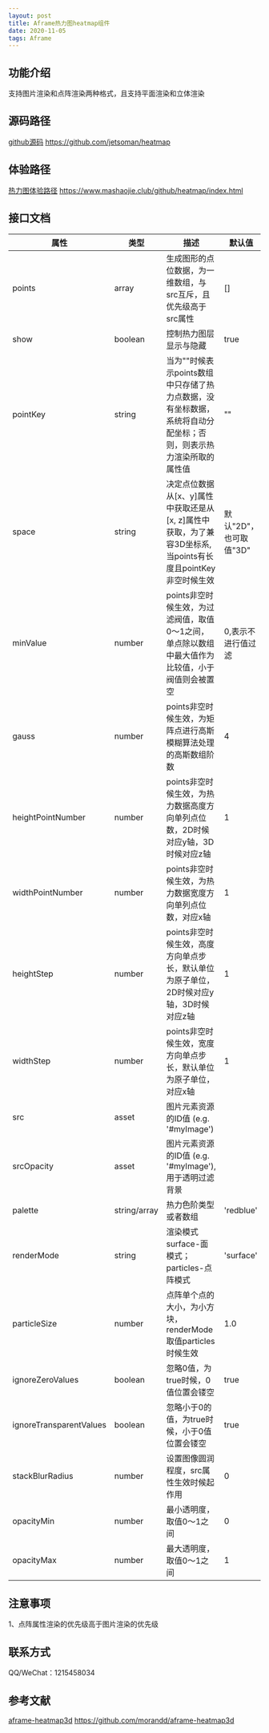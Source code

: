 ```yaml
---
layout: post
title: Aframe热力图heatmap组件
date: 2020-11-05
tags: Aframe   
---
```

## 功能介绍

支持图片渲染和点阵渲染两种格式，且支持平面渲染和立体渲染

## 源码路径

[github源码](https://github.com/jetsoman/heatmap) https://github.com/jetsoman/heatmap

## 体验路径

[热力图体验路径](https://www.mashaojie.club/github/heatmap/index.html) https://www.mashaojie.club/github/heatmap/index.html

## 接口文档

 属性 | 类型 | 描述 | 默认值
 --- | --- | --- | ---
 points | array | 生成图形的点位数据，为一维数组，与src互斥，且优先级高于src属性 | []
 show | boolean | 控制热力图层显示与隐藏 | true
 pointKey | string | 当为""时候表示points数组中只存储了热力点数据，没有坐标数据，系统将自动分配坐标；否则，则表示热力渲染所取的属性值 | ""
 space | string | 决定点位数据从[x、y]属性中获取还是从[x, z]属性中获取，为了兼容3D坐标系,当points有长度且pointKey非空时候生效  | 默认"2D"，也可取值"3D"
 minValue | number | points非空时候生效，为过滤阀值，取值0～1之间，单点除以数组中最大值作为比较值，小于阀值则会被置空 | 0,表示不进行值过滤
 gauss | number | points非空时候生效，为矩阵点进行高斯模糊算法处理的高斯数组阶数 | 4
 heightPointNumber | number | points非空时候生效，为热力数据高度方向单列点位数，2D时候对应y轴，3D时候对应z轴 | 1
 widthPointNumber | number | points非空时候生效，为热力数据宽度方向单列点位数，对应x轴 | 1
 heightStep | number | points非空时候生效，高度方向单点步长，默认单位为原子单位，2D时候对应y轴，3D时候对应z轴 | 1
 widthStep | number | points非空时候生效，宽度方向单点步长，默认单位为原子单位，对应x轴 | 1
 src | asset | 图片元素资源的ID值 (e.g. '#myImage')  |
 srcOpacity | asset | 图片元素资源的ID值 (e.g. '#myImage'),用于透明过滤背景  |
 palette | string/array | 热力色阶类型或者数组 | 'redblue'
 renderMode | string | 渲染模式 surface-面模式；particles-点阵模式 | 'surface'
 particleSize | number | 点阵单个点的大小，为小方块，renderMode取值particles时候生效 | 1.0
 ignoreZeroValues | boolean | 忽略0值，为true时候，0值位置会镂空 | true
 ignoreTransparentValues | boolean | 忽略小于0的值，为true时候，小于0值位置会镂空 | true
 stackBlurRadius | number | 设置图像圆润程度，src属性生效时候起作用 | 0
 opacityMin | number | 最小透明度，取值0～1之间 | 0
 opacityMax | number | 最大透明度，取值0～1之间 | 1

<!-- flipPalette | Flip color palette upside-down? | false
scaleOpacity | Scale opacity of peaks? | true
scaleOpacityMethod | "log","log2", log10", "linear", or "const" scaling of opacity | "log2"
opacityMin | Minimum opacity | 0.2 
opacityMax | Max opacity | 1
ignoreZeroValues | If true, zero values in the data will not be rendered (note: requires `scaleOpacity` be true) | true
ignoreTransparentValues | If true, pixels with zero opacity will not be included in the terrain mesh | true
stretch | If true, we will stretch the image values so they fill the range 0-255. | false
stackBlurRadius | Blur effect. See below. | null
stackBlurRadiusMobile | Blur effect. See below. | =stackBlurRadius
invertElevation | Default: white=1, black=0. If this is true, white=0, black=1 | false
renderMode | "surface" or "particles" | surface
wireframe | Display as wireframe? | false
emissive | Emissive color for materials | #000000
emissiveIntensity | EmissiveIntensity property for materials | 1
shininess | Shininess property for phong material | 30
metalness | Metalness property for standard material | 0.5
roughness | Roughness property for standard material | 0.5
particleSize | Particle size, for renderMode=particles | 1.0
material | Material type: can be "lambert", "phong", or "standard". Ignored if per-vertex opacity is used | "standard"
blending | Blending mode (as string, eg "THREE.AdditiveBlending") | THREE.NormalBlending
specular | Specular highlights color | #111111
loadingAnimDur | How long the loading animation runs, in ms | 1800
unloadingAnimDur | Duration, in ms | 1500
height | depth of component (on Z axis, not Y axis) |  1
width | width of component, in AFrame units | (see below) -->

## 注意事项

1、点阵属性渲染的优先级高于图片渲染的优先级

## 联系方式

QQ/WeChat：1215458034

## 参考文献

[aframe-heatmap3d](https://github.com/morandd/aframe-heatmap3d) https://github.com/morandd/aframe-heatmap3d